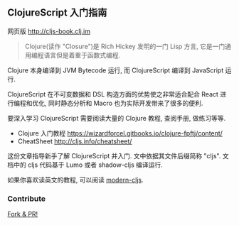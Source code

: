 
ClojureScript 入门指南
----

网页版 http://cljs-book.clj.im

> Clojure(读作 "Closure")是 Rich Hickey 发明的一门 Lisp 方言, 它是一门通用编程语言但是着重于函数式编程.

Clojure 本身编译到 JVM Bytecode 运行, 而 ClojureScript 编译到 JavaScript 运行.

ClojureScript 在不可变数据和 DSL 构造方面的优势使之非常适合配合 React 进行编程和优化, 同时静态分析和 Macro 也为实际开发带来了很多的便利.

要深入学习 ClojureScript 需要阅读大量的 Clojure 教程, 查阅手册, 做练习等等.

* Clojure 入门教程 https://wizardforcel.gitbooks.io/clojure-fpftj/content/
* CheatSheet http://cljs.info/cheatsheet/

这份文章指导新手了解 ClojureScript 并入门. 文中依据其文件后缀简称 "cljs". 文档中的 cljs 代码基于 Lumo 或者 shadow-cljs 编译运行.

如果你喜欢读英文的教程, 可以阅读 [modern-cljs](https://github.com/magomimmo/modern-cljs#introduction).

### Contribute

[Fork & PR!](https://github.com/clojure-china/cljs-book)

